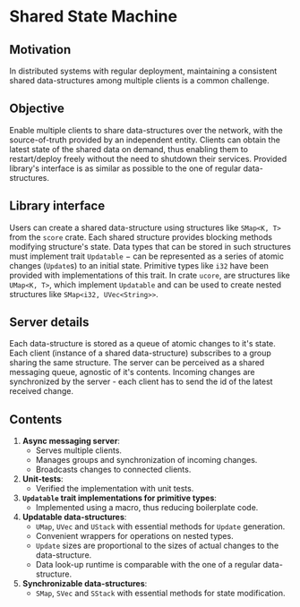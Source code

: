 # Shared State Machine

## Motivation
In distributed systems with regular deployment, maintaining a consistent shared data-structures among multiple clients is a common challenge.

## Objective
Enable multiple clients to share data-structures over the network, with the source-of-truth provided by an independent entity.
Clients can obtain the latest state of the shared data on demand, thus enabling them to restart/deploy freely without the need
to shutdown their services.
Provided library's interface is as similar as possible to the one of regular data-structures.

## Library interface
Users can create a shared data-structure using structures like `SMap<K, T>` from the `score` crate.
Each shared structure provides blocking methods modifying structure's state.
Data types that can be stored in such structures must implement trait `Updatable`
$-$ can be represented as a series of atomic changes (`Update`s) to an initial state.
Primitive types like `i32` have been provided with implementations of this trait.
In crate `ucore`, are structures like `UMap<K, T>`, which implement `Updatable` and can be used to
create nested structures like `SMap<i32, UVec<String>>`.

## Server details
Each data-structure is stored as a queue of atomic changes to it's state.
Each client (instance of a shared data-structure) subscribes to a group sharing the same structure.
The server can be perceived as a shared messaging queue, agnostic of it's contents.
Incoming changes are synchronized by the server - each client has to send the id of the latest received change.

## Contents
1. **Async messaging server**:
   - Serves multiple clients.
   - Manages groups and synchronization of incoming changes.
   - Broadcasts changes to connected clients.
2. **Unit-tests**:
   - Verified the implementation with unit tests.
3. **`Updatable` trait implementations for primitive types**:
   - Implemented using a macro, thus reducing boilerplate code.
4. **Updatable data-structures**:
   - `UMap`, `UVec` and `UStack` with essential methods for `Update` generation.
   - Convenient wrappers for operations on nested types.
   - `Update` sizes are proportional to the sizes of actual changes to the data-structure.
   - Data look-up runtime is comparable with the one of a regular data-structure.
5. **Synchronizable data-structures**:
   - `SMap`, `SVec` and `SStack` with essential methods for state modification.